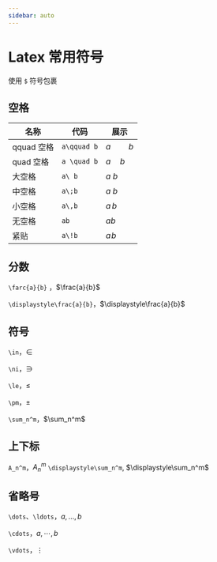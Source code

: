 ```yaml
---
sidebar: auto
---
```


# Latex 常用符号

使用 `$` 符号包裹

## 空格

| 名称       | 代码        | 展示        |
| ---------- | ----------- | ----------- |
| qquad 空格 | `a\qquad b` | $a\qquad b$ |
| quad 空格  | `a \quad b` | $a \quad b$ |
| 大空格     | `a\ b`      | $a\ b$      |
| 中空格     | `a\;b`      | $a\;b$      |
| 小空格     | `a\,b`      | $a\,b$      |
| 无空格     | `ab`        | $ab$        |
| 紧贴       | `a\!b`      | $a\!b$      |

## 分数

`\farc{a}{b}` ，$\frac{a}{b}$

`\displaystyle\frac{a}{b}`，$\displaystyle\frac{a}{b}$

## 符号

`\in`，$\in$

`\ni`，$\ni$

`\le`，$\le$

`\pm`，$\pm$

`\sum_n^m`，$\sum_n^m$

## 上下标

`A_n^m`，$A_n^m$
`\displaystyle\sum_n^m`, $\displaystyle\sum_n^m$

## 省略号

`\dots`、`\ldots`，$a,\dots,b$

`\cdots`，$a,\cdots,b$

`\vdots`，$\vdots$

